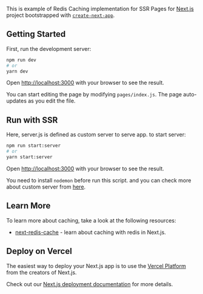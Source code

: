 This is example of Redis Caching implementation for SSR Pages for [Next.js](https://nextjs.org/) project bootstrapped with [`create-next-app`](https://github.com/vercel/next.js/tree/canary/packages/create-next-app).

## Getting Started

First, run the development server:

```bash
npm run dev
# or
yarn dev
```

Open [http://localhost:3000](http://localhost:3000) with your browser to see the result.

You can start editing the page by modifying `pages/index.js`. The page auto-updates as you edit the file.

## Run with SSR

Here, server.js is defined as custom server to serve app. to start server:

```bash
npm run start:server
# or 
yarn start:server
```

Open [http://localhost:3000](http://localhost:3000) with your browser to see the result.

You need to install `nodemon` before run this script. and you can check more about custom server from [here](https://nextjs.org/docs/advanced-features/custom-server).

## Learn More

To learn more about caching, take a look at the following resources:

- [next-redis-cache](https://www.npmjs.com/package/next-redis-cache) - learn about caching with redis in Next.js.

## Deploy on Vercel

The easiest way to deploy your Next.js app is to use the [Vercel Platform](https://vercel.com/import?utm_medium=default-template&filter=next.js&utm_source=create-next-app&utm_campaign=create-next-app-readme) from the creators of Next.js.

Check out our [Next.js deployment documentation](https://nextjs.org/docs/deployment) for more details.
